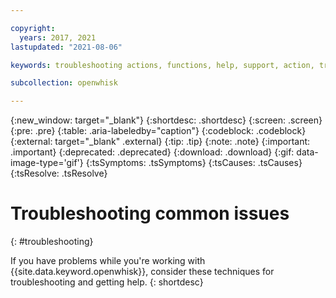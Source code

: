```yaml
---

copyright:
  years: 2017, 2021
lastupdated: "2021-08-06"

keywords: troubleshooting actions, functions, help, support, action, troubleshoot, system limits, configuration, api gateway

subcollection: openwhisk

---
```


{:new_window: target="_blank"}
{:shortdesc: .shortdesc}
{:screen: .screen}
{:pre: .pre}
{:table: .aria-labeledby="caption"}
{:codeblock: .codeblock}
{:external: target="_blank" .external}
{:tip: .tip}
{:note: .note}
{:important: .important}
{:deprecated: .deprecated}
{:download: .download}
{:gif: data-image-type='gif'}
{:tsSymptoms: .tsSymptoms}
{:tsCauses: .tsCauses}
{:tsResolve: .tsResolve}

# Troubleshooting common issues
{: #troubleshooting}

If you have problems while you're working with {{site.data.keyword.openwhisk}}, consider these techniques for troubleshooting and getting help. 
{: shortdesc}


